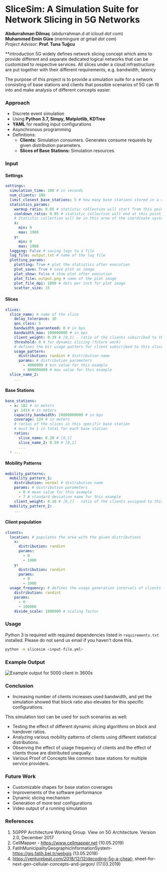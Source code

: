 # SliceSim: A Simulation Suite for Network Slicing in 5G Networks
**Abdurrahman Dilmaç** (abdurrahman.d _at_ icloud _dot_ com)  
**Muhammed Emin Güre** (memingure _at_ gmail _dot_ com)  
*Project Advisor:* **Prof. Tuna Tuğcu**

**introduction
5G widely defines network slicing concept which aims to provide different and separate dedicated logical networks that can be customized to respective services. All slices under a cloud infrastructure are put together with their different requirements, e.g. bandwidth, latency

The purpose of this project is to provide a simulation suite for a network consisting of base stations and clients that possible scenarios of 5G can fit into and make analysis of different concepts easier.

### Approach
- Discrete event simulation
- Using **Python 3.7, Simpy, Matplotlib, KDTree**
- **YAML** for reading input configurations
- Asynchronous programming
- Definitions:
	- **Clients:** Simulation consumers. Generates consume requests by given distribution parameters.
	- **Slices of Base Stations:** Simulation resources.

### Input

#### Settings
```yaml
settings:
  simulation_time: 100 # in seconds
  num_clients: 100
  limit_closest_base_stations: 5 # how many base stations stored in a client instance
  statistics_params:
    warmup_ratio: 0.05 # statistic collection will start from this point
    cooldown_ratio: 0.05 # statistic collection will end at this point
    # Statistic collection will be in this area of the coordinate system
    x:
      min: 0
      max: 1980
    y:
      min: 0
      max: 1980
  logging: False # saving logs to a file
  log_file: output.txt # name of the log file
  plotting_params:
    plotting: True # plot the statistics after execution
    plot_save: True # save plot as image
    plot_show: False # show plot after execution
    plot_file: output.png # name of the plot image
    plot_file_dpi: 1000 # dots per inch for plot image
    scatter_size: 15
```

#### Slices
```yaml
slices:
  slice_name: # name of the slice
    delay_tolerance: 10
    qos_class: 5
    bandwidth_guaranteed: 0 # in bps
    bandwidth_max: 100000000 # in bps
    client_weight: 0.39 # [0,1] - ratio of the clients subscribed to this slice in the system. All weights for slices must be 1 in total
    threshold: 0 # for dynamic slicing (future work)
    # defines the bit usage pattern for client subscribed to this slice
    usage_pattern:
      distribution: randint # distribution name
      params: # distribution parameters
        - 4000000 # min value for this example
        - 800000000 # max value for this example
  slice_name_2:
  	...
```

#### Base Stations
```yaml
base_stations:
  - x: 182 # in meters
    y: 1414 # in meters
    capacity_bandwidth: 20000000000 # in bps
    coverage: 224 # in meters
    # ratios of the slices in this specific base station
    # must be 1 in total for each base station
    ratios:
      slice_name: 0.20 # [0,1]
      slice_name_2: 0.59 # [0,1]
      ...
  - ...
```

#### Mobility Patterns
```yaml
mobility_patterns:
  mobility_pattern_1:
    distribution: normal # distribution name
    params: # distribution parameters
      - 0 # mean value for this example
      - 7 # standard deviation name for this example
    client_weight: 0.10 # [0,1] - ratio of the clients assigned to this pattern in the system. All weights must be 1 in total
  mobility_pattern_2:
  	...
```

#### Client population
```yaml
clients:
  location: # populates the area with the given distributions
    x:
      distribution: randint
      params:
        - 0
        - 1980
    y:
      distribution: randint
      params:
        - 0
        - 1980
  usage_frequency: # defines the usage generation intervals of clients
    distribution: randint
    params:
      - 0
      - 100000
    divide_scale: 1000000 # scaling factor
```

### Usage
Python 3 is required with required dependencies listed in `requirements.txt` installed. Please do not send us email if you haven't done this.

```bash
python -m slicesim <input-file.yml>
```

### Example Output
![Example output for 5000 client in 3600s](https://github.com/cerob/slicesim/blob/master/examples/output_n5000_t3600.png)

### Conclusion
- Increasing number of clients increases used bandwidth,
and yet the simulation showed that block ratio also
elevates for this specific configurations.

This simulation tool can be used for such scenarios as well:

- Testing the effect of different dynamic slicing algorithms
on block and handover ratios.
- Analyzing various mobility patterns of clients using
different statistical distributions.
- Observing the effect of usage frequency of clients and the
effect of clients those are distributed unequally.
- Various Proof of Concepts like common base stations for
multiple service providers.

### Future Work
- Customizable shapes for base station coverages
- Improvements of the software performance
- Dynamic slicing mechanism
- Generation of more test configurations
- Video output of a running simulation

### References
1. 5GPPP Architecture Working Group. View on 5G Architecture. Version 2.0, December 2017
2. CellMapper - https://www.cellmapper.net (10.05.2019)
3. FatihMunicipalityGeographicInformationSystem-
https://gis.fatih.bel.tr/webgis (13.05.2019)
4. https://venturebeat.com/2018/12/12/decoding-5g-a-cheat-
sheet-for-next-gen-cellular-concepts-and-jargon/ (17.03.2019)
